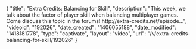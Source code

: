 {
    "title": "Extra Credits: Balancing for Skill",
    "description": "This week, we talk about the factor of player skill when balancing multiplayer games. Come discuss this topic in the forums! http:\/\/extra-credits.net\/episode...",
    "videoid": "192026",
    "date_created": "1406055188",
    "date_modified": "1418181778",
    "type": "captivate",
    "layout": "video",
    "url": "\/v\/extra-credits-balancing-for-skill\/192026"
}